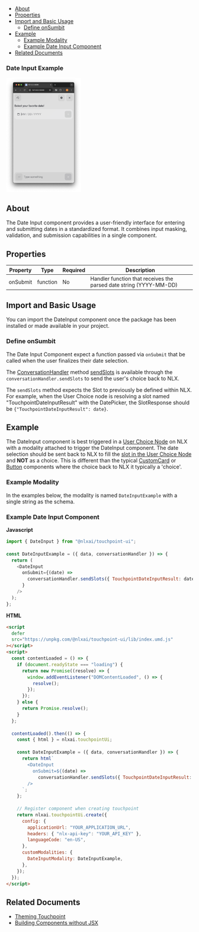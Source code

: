 - [About](#about)
- [Properties](#properties)
- [Import and Basic Usage](#import-and-basic-usage)
  - [Define onSumbit](#define-onsumbit)
- [Example](#example)
  - [Example Modality](#example-modality)
  - [Example Date Input Component](#example-date-input-component)
- [Related Documents](#related-documents)

### Date Input Example

<img src="/images/Touchpoint-Date-Input.png" alt="Date Input Example" style="max-width: 40%;">

## About

The Date Input component provides a user-friendly interface for entering and submitting dates in a standardized format. It combines input masking, validation, and submission capabilities in a single component.

## Properties

| Property | Type     | Required | Description                                                        |
| -------- | -------- | -------- | ------------------------------------------------------------------ |
| onSubmit | function | No       | Handler function that receives the parsed date string (YYYY-MM-DD) |

## Import and Basic Usage

You can import the DateInput component once the package has been installed or made available in your project.

### Define onSumbit

The Date Input Component expect a function passed via `onSubmit` that be called when the user finalizes their date selection.

The [ConversationHandler](/headless-api-reference#interface-conversationhandler) method [sendSlots](/headless-api-reference#sendslots) is available through the `conversationHandler.sendSlots` to send the user's choice back to NLX.

The `sendSlots` method expects the Slot to previously be defined within NLX. For example, when the User Choice node is resolving a slot named "TouchpointDateInputResult" with the DatePicker, the SlotResponse should be `{"TouchpointDateInputResult": date}`.

## Example

The DateInput component is best triggered in a [User Choice Node](https://docs.studio.nlx.ai/1-build/intents/flows/nodes#user-choice) on NLX with a modality attached to trigger the DateInput component. The date selection should be sent back to NLX to fill the [slot in the User Choice Node](https://docs.studio.nlx.ai/1-build/intents/attach-slots) and **NOT** as a choice. This is different than the typical [CustomCard](/touchpoint-CustomCards) or [Button](/touchpoint-Buttons) components where the choice back to NLX it typically a 'choice'.

### Example Modality

In the examples below, the modality is named `DateInputExample` with a single string as the schema.

### Example Date Input Component

**Javascript**

```javascript
import { DateInput } from "@nlxai/touchpoint-ui";

const DateInputExample = ({ data, conversationHandler }) => {
  return (
    <DateInput
      onSubmit={(date) =>
        conversationHandler.sendSlots({ TouchpointDateInputResult: date })
      }
    />
  );
};
```

**HTML**

```html
<script
  defer
  src="https://unpkg.com/@nlxai/touchpoint-ui/lib/index.umd.js"
></script>
<script>
  const contentLoaded = () => {
    if (document.readyState === "loading") {
      return new Promise((resolve) => {
        window.addEventListener("DOMContentLoaded", () => {
          resolve();
        });
      });
    } else {
      return Promise.resolve();
    }
  };

  contentLoaded().then(() => {
    const { html } = nlxai.touchpointUi;

    const DateInputExample = ({ data, conversationHandler }) => {
      return html`
        <DateInput
          onSubmit=${(date) =>
            conversationHandler.sendSlots({ TouchpointDateInputResult: date })}
        />
      `;
    };

    // Register component when creating touchpoint
    return nlxai.touchpointUi.create({
      config: {
        applicationUrl: "YOUR_APPLICATION_URL",
        headers: { "nlx-api-key": "YOUR_API_KEY" },
        languageCode: "en-US",
      },
      customModalities: {
        DateInputModality: DateInputExample,
      },
    });
  });
</script>
```

## Related Documents

- [Theming Touchpoint](/touchpoint-ui-theming)
- [Building Components without JSX](/guide-html-components)
